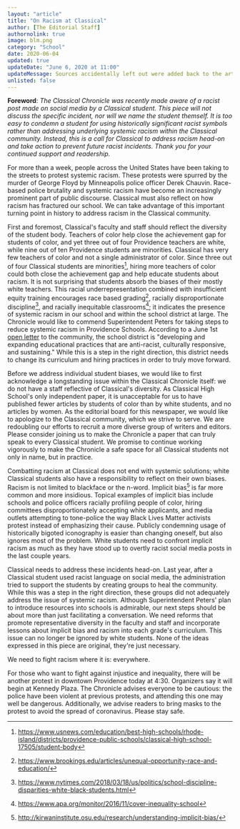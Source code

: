 ```yaml
---
layout: "article"
title: "On Racism at Classical"
author: [The Editorial Staff]
authornolink: true
image: blm.png
category: "School"
date: 2020-06-04
updated: true
updateDate: "June 6, 2020 at 11:00"
updateMessage: Sources accidentally left out were added back to the article.
unlisted: false
---
```

**Foreword**: *The Classical Chronicle was recently made aware of a racist post made on social media by a Classical student. This piece will not discuss the specific incident, nor will we name the student themself. It is too easy to condemn a student for using historically significant racist symbols rather than addressing underlying systemic racism within the Classical community. Instead, this is a call for Classical to address racism head-on and take action to prevent future racist incidents. Thank you for your continued support and readership.*

For more than a week, people across the United States have been taking to the streets to protest systemic racism. These protests were spurred by the murder of George Floyd by Minneapolis police officer Derek Chauvin. Race-based police brutality and systemic racism have become an increasingly prominent part of public discourse. Classical must also reflect on how racism has fractured our school. We can take advantage of this important turning point in history to address racism in the Classical community.

First and foremost, Classical's faculty and staff should reflect the diversity of the student body. Teachers of color help close the achievement gap for students of color, and yet three out of four Providence teachers are white, while nine out of ten Providence students are minorities. Classical has very few teachers of color and not a single administrator of color. Since three out of four Classical students are minorities[^1], hiring more teachers of color could both close the achievement gap and help educate students about racism. It is not surprising that students absorb the biases of their mostly white teachers. This racial underrepresentation combined with insufficient equity training encourages race based grading[^2], racially disproportionate discipline[^3], and racially inequitable classrooms[^4]; it indicates the presence of systemic racism in our school and within the school district at large. The Chronicle would like to commend Superintendent Peters for taking steps to reduce systemic racism in Providence Schools. According to a June 1st [open letter](https://www.providenceschools.org/cms/lib/RI01900003/Centricity/Domain/4/Letter%20from%20the%20superintendent.pdf) to the community, the school district is "developing and expanding educational practices that are anti-racist, culturally responsive, and sustaining." While this is a step in the right direction, this district needs to change its curriculum and hiring practices in order to truly move forward.

Before we address individual student biases, we would like to first acknowledge a longstanding issue within the Classical Chronicle itself: we do not have a staff reflective of Classical's diversity. As Classical High School's only independent paper, it is unacceptable for us to have published fewer articles by students of color than by white students, and no articles by women. As the editorial board for this newspaper, we would like to apologize to the Classical community, which we strive to serve. We are redoubling our efforts to recruit a more diverse group of writers and editors. Please consider joining us to make the Chronicle a paper that can truly speak to every Classical student. We promise to continue working vigorously to make the Chronicle a safe space for all Classical students not only in name, but in practice.

Combatting racism at Classical does not end with systemic solutions; white Classical students also have a responsibility to reflect on their own biases. Racism is not limited to blackface or the n-word. Implicit bias[^5] is far more common and more insidious. Topical examples of implicit bias include schools and police officers racially profiling people of color, hiring committees disproportionately accepting white applicants, and media outlets attempting to tone-police the way Black Lives Matter activists protest instead of emphasizing their cause. Publicly condemning usage of historically bigoted iconography is easier than changing oneself, but also ignores most of the problem. White students need to confront implicit racism as much as they have stood up to overtly racist social media posts in the last couple years.

Classical needs to address these incidents head-on. Last year, after a Classical student used racist language on social media, the administration tried to support the students by creating groups to heal the community. While this was a step in the right direction, these groups did not adequately address the issue of systemic racism. Although Superintendent Peters' plan to introduce resources into schools is admirable, our next steps should be about more than just facilitating a conversation. We need reforms that promote representative diversity in the faculty and staff and incorporate lessons about implicit bias and racism into each grade's curriculum. This issue can no longer be ignored by white students. None of the ideas expressed in this piece are original, they're just necessary.

We need to fight racism where it is: everywhere.

For those who want to fight against injustice and inequality, there will be another protest in downtown Providence today at 4:30. Organizers say it will begin at Kennedy Plaza. The Chronicle advises everyone to be cautious: the police have been violent at previous protests, and attending this one may well be dangerous. Additionally, we advise readers to bring masks to the protest to avoid the spread of coronavirus. Please stay safe.

[^1]: https://www.usnews.com/education/best-high-schools/rhode-island/districts/providence-public-schools/classical-high-school-17505/student-body
[^2]: https://www.brookings.edu/articles/unequal-opportunity-race-and-education/
[^3]: https://www.nytimes.com/2018/03/18/us/politics/school-discipline-disparities-white-black-students.html
[^4]: https://www.apa.org/monitor/2016/11/cover-inequality-school
[^5]: http://kirwaninstitute.osu.edu/research/understanding-implicit-bias/
